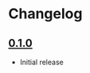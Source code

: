 # Changelog

## [0.1.0](https://github.com/HexRweb/GhostHunter-server/tree/818e7901a35c232ac96980e334af98bd03d3aabe)

 - Initial release
